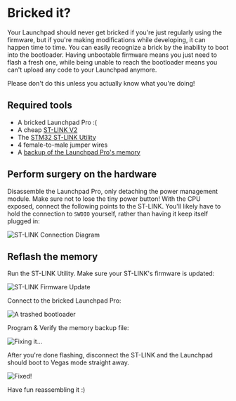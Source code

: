 # Bricked it?

Your Launchpad should never get bricked if you're just regularly using the firmware, but if you're making modifications while developing, it can happen time to time. You can easily recognize a brick by the inability to boot into the bootloader. Having unbootable firmware means you just need to flash a fresh one, while being unable to reach the bootloader means you can't upload any code to your Launchpad anymore.

Please don't do this unless you actually know what you're doing!

## Required tools

* A bricked Launchpad Pro :(
* A cheap [ST-LINK V2](https://www.ebay.com/itm/ST-Link-V2-Mini-Debugger-und-Programmier-Emulator-fur-STM8-STM32-Arduino/392963947934)
* The [STM32 ST-LINK Utility](https://drive.google.com/file/d/1cXBo6Me6DnHjiTBbPt1cs_HqEM6Hhn2g/view)
* 4 female-to-male jumper wires
* A [backup of the Launchpad Pro's memory](https://cdn.discordapp.com/attachments/636554539096473600/826560546890579998/pro_backup.bin)

## Perform surgery on the hardware

Disassemble the Launchpad Pro, only detaching the power management module. Make sure not to lose the tiny power button! With the CPU exposed, connect the following points to the ST-LINK. You'll likely have to hold the connection to `SWDIO` yourself, rather than having it keep itself plugged in:

![ST-LINK Connection Diagram](https://github.com/mat1jaczyyy/lpp-performance-cfw/assets/13300194/a72f6719-66b2-4c07-9317-ac7fe0d79ba5)

## Reflash the memory

Run the ST-LINK Utility. Make sure your ST-LINK's firmware is updated:

![ST-LINK Firmware Update](https://github.com/mat1jaczyyy/lpp-performance-cfw/assets/13300194/b7d47c42-89dd-40d1-bca6-261277197773)

Connect to the bricked Launchpad Pro:

![A trashed bootloader](https://github.com/mat1jaczyyy/lpp-performance-cfw/assets/13300194/936f0f44-ede6-49e7-b641-64357cc80149)

Program & Verify the memory backup file:

![Fixing it...](https://github.com/mat1jaczyyy/lpp-performance-cfw/assets/13300194/9f1df675-5c1d-4a8e-a341-aa32ec8b3361)

After you're done flashing, disconnect the ST-LINK and the Launchpad should boot to Vegas mode straight away.

![Fixed!](https://github.com/mat1jaczyyy/lpp-performance-cfw/assets/13300194/3207efd6-65c6-4664-ac38-dc843748d49c)

Have fun reassembling it :)
